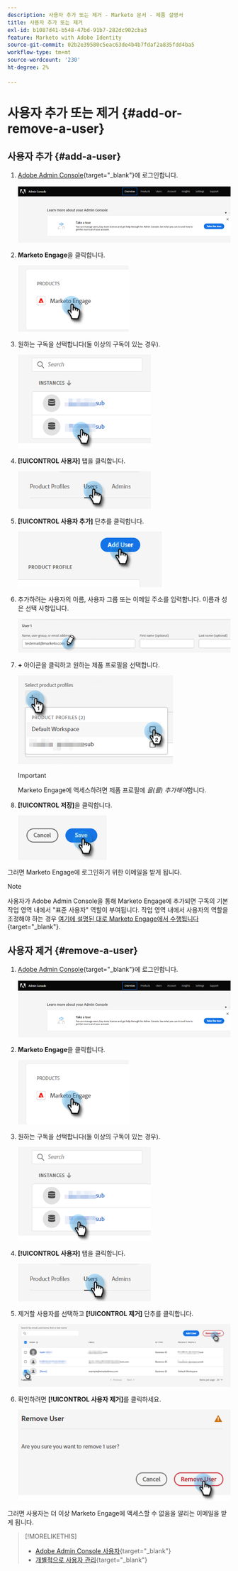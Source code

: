 ```yaml
---
description: 사용자 추가 또는 제거 - Marketo 문서 - 제품 설명서
title: 사용자 추가 또는 제거
exl-id: b1087d41-b548-47bd-91b7-282dc902cba3
feature: Marketo with Adobe Identity
source-git-commit: 02b2e39580c5eac63de4b4b7fdaf2a835fdd4ba5
workflow-type: tm+mt
source-wordcount: '230'
ht-degree: 2%

---
```


# 사용자 추가 또는 제거 {#add-or-remove-a-user}

## 사용자 추가 {#add-a-user}

1. [Adobe Admin Console](https://adminconsole.adobe.com/){target="_blank"}에 로그인합니다.

   ![](assets/add-or-remove-a-user-1.png)

1. **Marketo Engage**&#x200B;을 클릭합니다.

   ![](assets/add-or-remove-a-user-2.png)

1. 원하는 구독을 선택합니다(둘 이상의 구독이 있는 경우).

   ![](assets/add-or-remove-a-user-3.png)

1. **[!UICONTROL 사용자]** 탭을 클릭합니다.

   ![](assets/add-or-remove-a-user-4.png)

1. **[!UICONTROL 사용자 추가]** 단추를 클릭합니다.

   ![](assets/add-or-remove-a-user-5.png)

1. 추가하려는 사용자의 이름, 사용자 그룹 또는 이메일 주소를 입력합니다. 이름과 성은 선택 사항입니다.

   ![](assets/add-or-remove-a-user-6.png)

1. **+** 아이콘을 클릭하고 원하는 제품 프로필을 선택합니다.

   ![](assets/add-or-remove-a-user-7.png)

   >[!IMPORTANT]
   >
   >Marketo Engage에 액세스하려면 제품 프로필에 _을(를) 추가해야_&#x200B;합니다.

1. **[!UICONTROL 저장]**&#x200B;을 클릭합니다.

   ![](assets/add-or-remove-a-user-8.png)

그러면 Marketo Engage에 로그인하기 위한 이메일을 받게 됩니다.

>[!NOTE]
>
>사용자가 Adobe Admin Console을 통해 Marketo Engage에 추가되면 구독의 기본 작업 영역 내에서 &quot;표준 사용자&quot; 역할이 부여됩니다. 작업 영역 내에서 사용자의 역할을 조정해야 하는 경우 [여기에 설명된 대로 Marketo Engage에서 수행됩니다](/help/marketo/product-docs/administration/users-and-roles/managing-user-roles-and-permissions.md){target="_blank"}.

## 사용자 제거 {#remove-a-user}

1. [Adobe Admin Console](https://adminconsole.adobe.com/){target="_blank"}에 로그인합니다.

   ![](assets/add-or-remove-a-user-9.png)

1. **Marketo Engage**&#x200B;을 클릭합니다.

   ![](assets/add-or-remove-a-user-10.png)

1. 원하는 구독을 선택합니다(둘 이상의 구독이 있는 경우).

   ![](assets/add-or-remove-a-user-11.png)

1. **[!UICONTROL 사용자]** 탭을 클릭합니다.

   ![](assets/add-or-remove-a-user-12.png)

1. 제거할 사용자를 선택하고 **[!UICONTROL 제거]** 단추를 클릭합니다.

   ![](assets/add-or-remove-a-user-13.png)

1. 확인하려면 **[!UICONTROL 사용자 제거]**&#x200B;를 클릭하세요.

   ![](assets/add-or-remove-a-user-14.png)

그러면 사용자는 더 이상 Marketo Engage에 액세스할 수 없음을 알리는 이메일을 받게 됩니다.

>[!MORELIKETHIS]
>
>* [Adobe Admin Console 사용자](https://helpx.adobe.com/kr/enterprise/using/users.html){target="_blank"}
>* [개별적으로 사용자 관리](https://helpx.adobe.com/enterprise/using/manage-users-individually.html){target="_blank"}
